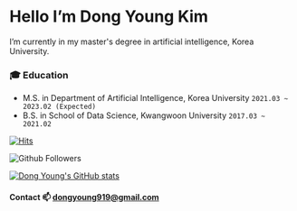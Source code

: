 # Hello I’m Dong Young Kim
I’m currently in my master's degree in artificial intelligence, Korea University.

### :mortar_board: Education
- M.S. in Department of Artificial Intelligence, Korea University `2021.03 ~ 2023.02 (Expected)`
- B.S. in School of Data Science, Kwangwoon University `2017.03 ~ 2021.02`

[![Hits](https://hits.seeyoufarm.com/api/count/incr/badge.svg?tab=repositories&url=https%3A%2F%2Fgithub.com%2FKDongYoung&count_bg=%2379C83D&title_bg=%23555555&icon=&icon_color=%23E7E7E7&title=hits&edge_flat=false)](https://hits.seeyoufarm.com)

![Github Followers](https://img.shields.io/github/followers/KDongYoung?style=plastic)

[![Dong Young's GitHub stats](https://github-readme-stats.vercel.app/api?username=KDongYoung)](https://github.com/KDongYoung)

#### Contact 📫 dongyoung919@gmail.com
